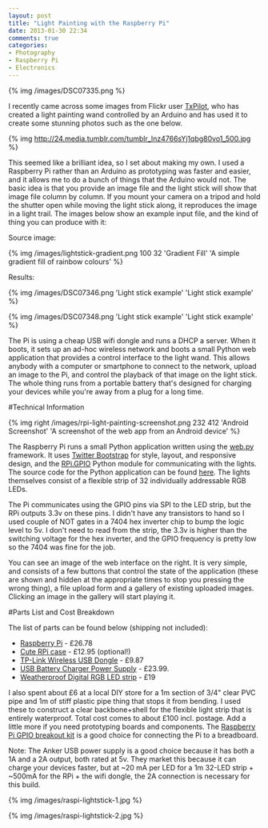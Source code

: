 ```yaml
---
layout: post
title: "Light Painting with the Raspberry Pi"
date: 2013-01-30 22:34
comments: true
categories: 
- Photography
- Raspberry Pi
- Electronics
---
```


{% img /images/DSC07335.png %}

I recently came across some images from Flickr user
[TxPilot](http://www.flickr.com/photos/txross/sets/72157622234691540/), who has
created a light painting wand controlled by an Arduino and has used it to
create some stunning photos such as the one below. 

{% img http://24.media.tumblr.com/tumblr_lnz4766sYj1qbg80vo1_500.jpg %}

This seemed like a brilliant idea, so I set about making my own. I used a
Raspberry Pi rather than an Arduino as prototyping was faster and easier, and
it allows me to do a bunch of things that the Arduino would not. The basic idea
is that you provide an image file and the light stick will show that image file
column by column. If you mount your camera on a tripod and hold the shutter
open while moving the light stick along, it reproduces the image in a light
trail. The images below show an example input file, and the kind of thing you
can produce with it:


Source image: 

{% img /images/lightstick-gradient.png 100 32 'Gradient Fill' 'A simple gradient fill of rainbow colours' %}

Results:

{% img /images/DSC07346.png 'Light stick example' 'Light stick example' %}

{% img /images/DSC07348.png 'Light stick example' 'Light stick example' %}

The Pi is using a cheap USB wifi dongle and runs a DHCP a server. When it
boots, it sets up an ad-hoc wireless network and boots a small Python web
application that provides a control interface to the light wand. This allows
anybody with a computer or smartphone to connect to the network, upload an
image to the Pi, and control the playback of that image on the light stick. The
whole thing runs from a portable battery that's designed for charging your
devices while you're away from a plug for a long time.

#Technical Information

{% img right /images/rpi-light-painting-screenshot.png 232 412 'Android Screenshot' 'A screenshot of the web app from an Android device' %}

The Raspberry Pi runs a small Python application written using the
[web.py](http://webpy.org/) framework. It uses [Twitter Bootstrap](http://twitter.github.com/bootstrap/)
for style, layout, and responsive design, and the
[RPi.GPIO](http://pypi.python.org/pypi/RPi.GPIO/) Python module for
communicating with the lights. The source code for the Python application can
be found [here](https://github.com/mfoo/rpi-light-painting). The lights
themselves consist of a flexible strip of 32 individually addressable RGB
LEDs.

The Pi communicates using the GPIO pins via SPI to the LED strip, but the RPi
outputs 3.3v on these pins. I didn't have any transistors to hand so I used couple
of NOT gates in a 7404 hex inverter chip to bump the logic level to 5v. I don't
need to read from the strip, the 3.3v is higher than the switching voltage for
the hex inverter, and the GPIO frequency is pretty low so the 7404 was fine for
the job.

You can see an image of the web interface on the right. It is very simple, and
consists of a few buttons that control the state of the application (these are
shown and hidden at the appropriate times to stop you pressing the wrong
thing), a file upload form and a gallery of existing uploaded images. Clicking
an image in the gallery will start playing it.

#Parts List and Cost Breakdown

The list of parts can be found below (shipping not included):

* [Raspberry Pi](http://uk.farnell.com/raspberry-pi) - £26.78
* [Cute RPi case](http://pibow.com/) - £12.95 (optional!)
* [TP-Link Wireless USB
  Dongle](http://www.amazon.co.uk/TP-Link-TL-WN821N-Wireless-USB-Adapter/dp/B00194XKXA/ref=sr_1_8?ie=UTF8&qid=1359583224&sr=8-8) - £9.87
* [USB Battery Charger Power
  Supply](http://www.amazon.co.uk/Upgraded-External-Flashlight-Lightning-Provided/dp/B0067UPRQ4/ref=sr_1_3?ie=UTF8&qid=1359583352&sr=8-3) - £23.99.
* [Weatherproof Digital RGB LED strip](http://adafruit.com/products/306) - £19

I also spent about £6 at a local DIY store for a 1m section of 3/4" clear PVC
pipe and 1m of stiff plastic pipe thing that stops it from bending. I used
these to construct a clear backbone+shell for the flexible light strip that is
entirely waterproof. Total cost comes to about £100 incl. postage. Add a
little more if you need prototyping boards and components. The
[Raspberry Pi GPIO breakout kit](http://www.hobbytronics.co.uk/raspberry-pi-gpio-breakout)
is a good choice for connecting the Pi to a breadboard.

Note: The Anker USB power supply is a good choice because it has both a 1A and
a 2A output, both rated at 5v. They market this because it can charge your
devices faster, but at ~20 mA per LED for a 1m 32-LED strip + ~500mA for the
RPi + the wifi dongle, the 2A connection is necessary for this build.

{% img /images/raspi-lightstick-1.jpg %}

{% img /images/raspi-lightstick-2.jpg %}
